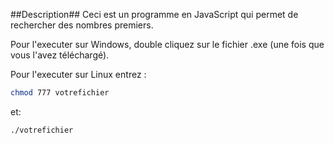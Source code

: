 ##Description##
Ceci est un programme en JavaScript qui permet de rechercher des nombres premiers.

Pour l'executer sur Windows, double cliquez sur le fichier .exe (une fois que vous l'avez téléchargé).

Pour l'executer sur Linux entrez :
```sh
chmod 777 votrefichier
```
et:
```sh
./votrefichier
```
